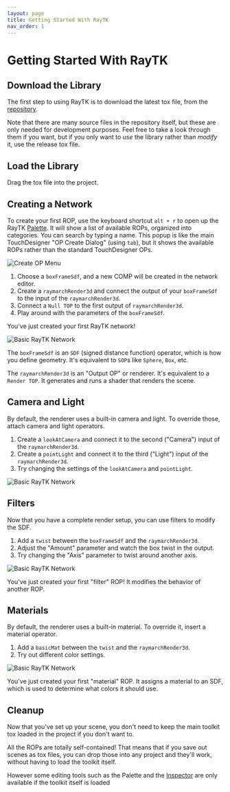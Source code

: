```yaml
---
layout: page
title: Getting Started With RayTK
nav_order: 1
---
```


# Getting Started With RayTK

## Download the Library

The first step to using RayTK is to download the latest tox file, from the [repository](https://github.com/t3kt/raytk/releases).

Note that there are many source files in the repository itself, but these are only needed for development purposes.
Feel free to take a look through them if you want, but if you only want to *use* the library rather than *modify* it, use the release tox file.

## Load the Library

Drag the tox file into the project.

## Creating a Network

To create your first ROP, use the keyboard shortcut `alt + r` to open up the RayTK [Palette]. It will show a list of available ROPs, organized into categories. You can search by typing a name. This popup is like the main TouchDesigner "OP Create Dialog" (using `tab`), but it shows the available ROPs rather than the standard TouchDesigner OPs.

![Create OP Menu](/raytk/assets/images/guide/intro-createOpMenu.png)

1. Choose a `boxFrameSdf`, and a new COMP will be created in the network editor.
1. Create a `raymarchRender3d` and connect the output of your `boxFrameSdf` to the input of the `raymarchRender3d`.
1. Connect a `Null TOP` to the first output of `raymarchRender3d`.
1. Play around with the parameters of the `boxFrameSdf`.

You've just created your first RayTK network!

![Basic RayTK Network](/raytk/assets/images/guide/intro-basicNetwork.png)

The `boxFrameSdf` is an `SDF` (signed distance function) operator, which is how you define geometry. It's equivalent to `SOP`s like `Sphere`, `Box`, etc.

The `raymarchRender3d` is an "Output OP" or renderer. It's equivalent to a `Render TOP`. It generates and runs a shader that renders the scene.

## Camera and Light

By default, the renderer uses a built-in camera and light. To override those, attach camera and light operators.

1. Create a `lookAtCamera` and connect it to the second ("Camera") input of the `raymarchRender3d`.
1. Create a `pointLight` and connect it to the third ("Light") input of the `raymarchRender3d`.
1. Try changing the settings of the `lookAtCamera` and `pointLight`.

![Basic RayTK Network](/raytk/assets/images/guide/intro-basicNetwork2.png)

## Filters

Now that you have a complete render setup, you can use filters to modify the SDF.

1. Add a `twist` between the `boxFrameSdf` and the `raymarchRender3d`.
1. Adjust the "Amount" parameter and watch the box twist in the output.
1. Try changing the "Axis" parameter to twist around another axis.

![Basic RayTK Network](/raytk/assets/images/guide/intro-basicNetwork3.png)

You've just created your first "filter" ROP! It modifies the behavior of another ROP.

## Materials

By default, the renderer uses a built-in material. To override it, insert a material operator.

1. Add a `basicMat` between the `twist` and the `raymarchRender3d`.
2. Try out different color settings.

![Basic RayTK Network](/raytk/assets/images/guide/intro-basicNetwork4.png)

You've just created your first "material" ROP. It assigns a material to an SDF, which is used to determine what colors it should use.

## Cleanup

Now that you've set up your scene, you don't need to keep the main toolkit tox loaded in the project if you don't want to.

All the ROPs are totally self-contained! That means that if you save out scenes as tox files, you can drop those into any project and they'll work, without having to load the toolkit itself.

However some editing tools such as the Palette and the [Inspector] are only available if the toolkit itself is loaded

[Palette]: /raytk/guide/palette
[Inspector]: /raytk/guide/inspector
